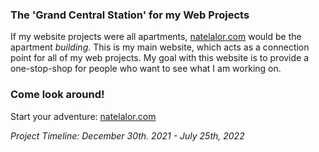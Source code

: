 ### The 'Grand Central Station' for my Web Projects
If my website projects were all apartments, [natelalor.com](https://www.natelalor.com/) would be the apartment _building_. This is my main website, which acts as a connection point for all of my web projects. My goal with this website is to provide a one-stop-shop for people who want to see what I am working on.

### Come look around!
Start your adventure: [natelalor.com](https://www.natelalor.com/)

_Project Timeline: December 30th. 2021 - July 25th, 2022_


